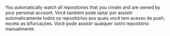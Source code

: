 You automatically watch all repositories that you create and are owned by your personal account. Você também pode optar por assistir automaticamente todos os repositórios aos quais você tem acesso de push, exceto as bifurcações. Você pode assistir qualquer outro repositório manualmente.
